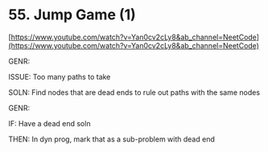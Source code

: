 # 55. Jump Game (1)

[https://www.youtube.com/watch?v=Yan0cv2cLy8&ab_channel=NeetCode](https://www.youtube.com/watch?v=Yan0cv2cLy8&ab_channel=NeetCode)

GENR: 

ISSUE: Too many paths to take

SOLN: Find nodes that are dead ends to rule out paths with the same nodes

GENR:

IF: Have a dead end soln

THEN: In dyn prog, mark that as a sub-problem with dead end